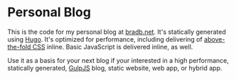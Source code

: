 # Personal Blog

This is the code for my personal blog at [bradb.net](//bradb.net).
It's statically generated using [Hugo](//gohugo.io). It's optimized for
performance, including delivering of
[above-the-fold CSS](http://addyosmani.com/blog/detecting-critical-above-the-fold-css-with-paul-kinlan-video/)
inline. Basic JavaScript is delivered inline, as well.

Use it as a basis for your next blog if your interested in a high performance,
statically generated, [GulpJS](//gulpjs.org) blog, static website, web app, or
hybrid app.
